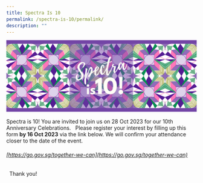 ```yaml
---
title: Spectra Is 10
permalink: /spectra-is-10/permalink/
description: ""
---
```

![](/images/spectra%20is%2010.png)

Spectra is 10! You are invited to join us on 28 Oct 2023 for our 10th Anniversary Celebrations.
 
Please register your interest by filling up this form **by 16 Oct 2023** via the link below. We will confirm your attendance closer to the date of the event.

###### [https://go.gov.sg/together-we-can](https://go.gov.sg/together-we-can)

 
Thank you!